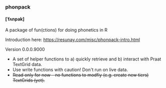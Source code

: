 ### phonpack
#### [ˈfʌnpak]
A package of fun(ctions) for doing phonetics in R

Introduction here: https://resunay.com/misc/phonpack-intro.html

Version 0.0.0.9000
- A set of helper functions to a) quickly retrieve and b) interact with Praat TextGrid data.
- Use write functions with caution! Don't run on live data.
- ~~Read only for now – no functions to modfiy (e.g. create new tiers) TextGrids (yet).~~
